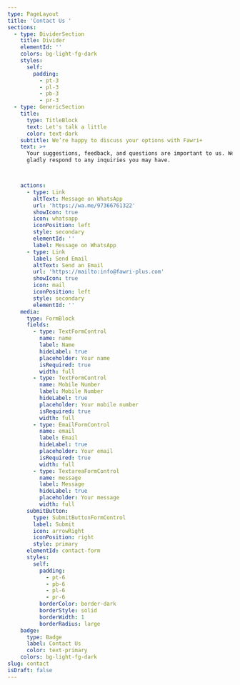 ```yaml
---
type: PageLayout
title: 'Contact Us '
sections:
  - type: DividerSection
    title: Divider
    elementId: ''
    colors: bg-light-fg-dark
    styles:
      self:
        padding:
          - pt-3
          - pl-3
          - pb-3
          - pr-3
  - type: GenericSection
    title:
      type: TitleBlock
      text: Let's talk a little
      color: text-dark
    subtitle: We’re happy to discuss your options with Fawri+
    text: >+
      Your suggestions, feedback, and questions are important to us. We will
      gladly respond to any inquiries you may have.



    actions:
      - type: Link
        altText: Message on WhatsApp
        url: 'https://wa.me/97366761322'
        showIcon: true
        icon: whatsapp
        iconPosition: left
        style: secondary
        elementId: ''
        label: Message on WhatsApp
      - type: Link
        label: Send Email
        altText: Send an Email
        url: 'https://mailto:info@fawri-plus.com'
        showIcon: true
        icon: mail
        iconPosition: left
        style: secondary
        elementId: ''
    media:
      type: FormBlock
      fields:
        - type: TextFormControl
          name: name
          label: Name
          hideLabel: true
          placeholder: Your name
          isRequired: true
          width: full
        - type: TextFormControl
          name: Mobile Number
          label: Mobile Number
          hideLabel: true
          placeholder: Your mobile number
          isRequired: true
          width: full
        - type: EmailFormControl
          name: email
          label: Email
          hideLabel: true
          placeholder: Your email
          isRequired: true
          width: full
        - type: TextareaFormControl
          name: message
          label: Message
          hideLabel: true
          placeholder: Your message
          width: full
      submitButton:
        type: SubmitButtonFormControl
        label: Submit
        icon: arrowRight
        iconPosition: right
        style: primary
      elementId: contact-form
      styles:
        self:
          padding:
            - pt-6
            - pb-6
            - pl-6
            - pr-6
          borderColor: border-dark
          borderStyle: solid
          borderWidth: 1
          borderRadius: large
    badge:
      type: Badge
      label: Contact Us
      color: text-primary
    colors: bg-light-fg-dark
slug: contact
isDraft: false
---
```

